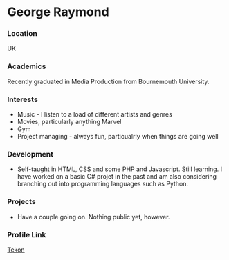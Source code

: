# George Raymond

### Location

UK

### Academics

Recently graduated in Media Production from Bournemouth University.

### Interests

- Music - I listen to a load of different artists and genres
- Movies, particularly anything Marvel
- Gym
- Project managing - always fun, particualrly when things are going well

### Development

- Self-taught in HTML, CSS and some PHP and Javascript. Still learning. I have worked on a basic C# projet in the past and am also considering branching out into programming languages such as Python.

### Projects

- Have a couple going on. Nothing public yet, however.

### Profile Link

[Tekon](https://github.com/Tekon)